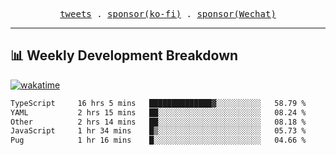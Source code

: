 <p align="center">
  <samp>
    <a href="https://twitter.com/everfu8">tweets</a> .
    <a href="https://ko-fi.com/everfu">sponsor(ko-fi)</a> . 
    <a href="https://s3.qjqq.cn/47/663742bac8e52.webp!color">sponsor(Wechat)</a>
  </samp>
</p>

---

## 📊 Weekly Development Breakdown

[![wakatime](https://wakatime.com/badge/user/0fcef314-a9cd-4509-9880-5cdb2158a775.svg)](https://wakatime.com/@0fcef314-a9cd-4509-9880-5cdb2158a775)

<!--START_SECTION:waka-->

```txt
TypeScript     16 hrs 5 mins   ██████████████▓░░░░░░░░░░   58.79 %
YAML           2 hrs 15 mins   ██░░░░░░░░░░░░░░░░░░░░░░░   08.24 %
Other          2 hrs 14 mins   ██░░░░░░░░░░░░░░░░░░░░░░░   08.18 %
JavaScript     1 hr 34 mins    █▒░░░░░░░░░░░░░░░░░░░░░░░   05.73 %
Pug            1 hr 16 mins    █░░░░░░░░░░░░░░░░░░░░░░░░   04.66 %
```

<!--END_SECTION:waka-->
